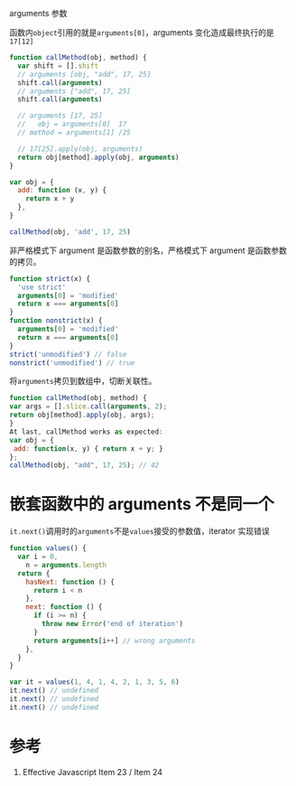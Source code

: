 arguments 参数

函数内`object`引用的就是`arguments[0]`，arguments 变化造成最终执行的是`17[12]`

```js
function callMethod(obj, method) {
  var shift = [].shift
  // arguments [obj, "add", 17, 25]
  shift.call(arguments)
  // arguments ["add", 17, 25]
  shift.call(arguments)

  // arguments [17, 25]
  //   obj = arguments[0]  17
  // method = arguments[1] /25

  // 17[25].apply(obj, arguments)
  return obj[method].apply(obj, arguments)
}

var obj = {
  add: function (x, y) {
    return x + y
  },
}

callMethod(obj, 'add', 17, 25)
```

非严格模式下 argument 是函数参数的别名，严格模式下 argument 是函数参数的拷贝。

```js
function strict(x) {
  'use strict'
  arguments[0] = 'modified'
  return x === arguments[0]
}
function nonstrict(x) {
  arguments[0] = 'modified'
  return x === arguments[0]
}
strict('unmodified') // false
nonstrict('unmodified') // true
```

将`arguments`拷贝到数组中，切断关联性。

```js
function callMethod(obj, method) {
var args = [].slice.call(arguments, 2);
return obj[method].apply(obj, args);
}
At last, callMethod works as expected:
var obj = {
 add: function(x, y) { return x + y; }
};
callMethod(obj, "add", 17, 25); // 42
```

# 嵌套函数中的 arguments 不是同一个

`it.next()`调用时的`arguments`不是`values`接受的参数值，iterator 实现错误

```js
function values() {
  var i = 0,
    n = arguments.length
  return {
    hasNext: function () {
      return i < n
    },
    next: function () {
      if (i >= n) {
        throw new Error('end of iteration')
      }
      return arguments[i++] // wrong arguments
    },
  }
}

var it = values(1, 4, 1, 4, 2, 1, 3, 5, 6)
it.next() // undefined
it.next() // undefined
it.next() // undefined
```

# 参考

1. Effective Javascript Item 23 / Item 24

